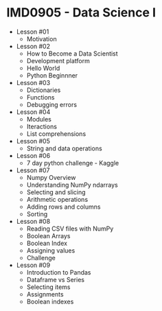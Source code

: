 # IMD0905 - Data Science I

- Lesson #01 
	- Motivation
- Lesson #02
	- How to Become a Data Scientist
	- Development platform
	- Hello World
	- Python Beginnner 
- Lesson #03
	- Dictionaries
	- Functions
	- Debugging errors
- Lesson #04
	- Modules
	- Iteractions
	- List comprehensions
- Lesson #05
	- String and data operations
- Lesson #06
	- 7 day python challenge - Kaggle
- Lesson #07
	- Numpy Overview
	- Understanding NumPy ndarrays
	- Selecting and slicing
	- Arithmetic operations
	- Adding rows and columns
	- Sorting
- Lesson #08
	- Reading CSV files with NumPy
	- Boolean Arrays
	- Boolean Index
	- Assigning values
	- Challenge
- Lesson #09
	- Introduction to Pandas
	- Dataframe vs Series
	- Selecting  items
	- Assignments
	- Boolean indexes
